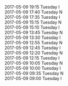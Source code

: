 2017-05-09 19:15 Tuesday  I  
2017-05-09 17:40 Tuesday  N  
2017-05-09 17:35 Tuesday  I  
2017-05-09 15:15 Tuesday  N  
2017-05-09 15:10 Tuesday  I  
2017-05-09 13:45 Tuesday  N  
2017-05-09 13:30 Tuesday  I  
2017-05-09 12:55 Tuesday  N  
2017-05-09 12:45 Tuesday  I  
2017-05-09 12:20 Tuesday  N  
2017-05-09 12:15 Tuesday  I  
2017-05-09 10:05 Tuesday  N  
2017-05-09 10:00 Tuesday  I  
2017-05-09 09:35 Tuesday  N  
2017-05-09 09:00 Tuesday  I  
